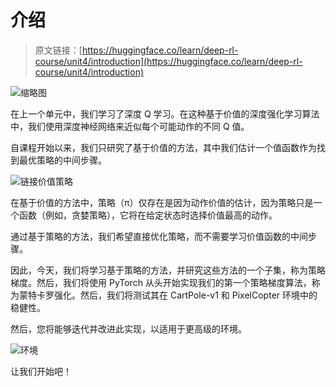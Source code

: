 # 介绍

> 原文链接：[https://huggingface.co/learn/deep-rl-course/unit4/introduction](https://huggingface.co/learn/deep-rl-course/unit4/introduction)

![缩略图](../Images/207886028f30a9a8c43010256f915e88.png)

在上一个单元中，我们学习了深度 Q 学习。在这种基于价值的深度强化学习算法中，我们使用深度神经网络来近似每个可能动作的不同 Q 值。

自课程开始以来，我们只研究了基于价值的方法，其中我们估计一个值函数作为找到最优策略的中间步骤。

![链接价值策略](../Images/06e7785cc764e6109bfc6c89005a4d92.png)

在基于价值的方法中，策略（π）仅存在是因为动作价值的估计，因为策略只是一个函数（例如，贪婪策略），它将在给定状态时选择价值最高的动作。

通过基于策略的方法，我们希望直接优化策略，而不需要学习价值函数的中间步骤。

因此，今天，我们将学习基于策略的方法，并研究这些方法的一个子集，称为策略梯度。然后，我们将使用 PyTorch 从头开始实现我们的第一个策略梯度算法，称为蒙特卡罗强化。然后，我们将测试其在 CartPole-v1 和 PixelCopter 环境中的稳健性。

然后，您将能够迭代并改进此实现，以适用于更高级的环境。

![环境](../Images/3b1f63eab47a364ef05dcdca4df7bf08.png)

让我们开始吧！
